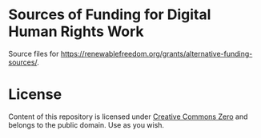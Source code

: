 # Sources of Funding for Digital Human Rights Work

Source files for <https://renewablefreedom.org/grants/alternative-funding-sources/>.

# License
 
Content of this repository is licensed under [Creative Commons Zero](https://creativecommons.org/publicdomain/zero/1.0/) and belongs to the public domain. Use as you wish.
